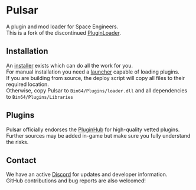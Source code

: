 # Pulsar
A plugin and mod loader for Space Engineers.<br>
This is a fork of the discontinued [PluginLoader](https://github.com/sepluginloader/PluginLoader).<br>

## Installation
An [installer](https://github.com/StarCpt/Pulsar-Installer) exists which can do all the work for you.<br>
For manual installation you need a [launcher](https://github.com/StarCpt/SpaceEngineersLauncher) capable of loading plugins.<br>
If you are building from source, the deploy script will copy all files to their required location.<br>
Otherwise, copy Pulsar to `Bin64/Plugins/loader.dll` and all dependencies to `Bin64/Plugins/Libraries`<br>

## Plugins
Pulsar officially endorses the [PluginHub](https://github.com/StarCpt/PluginHub) for high-quality vetted plugins.<br>
Further sources may be added in-game but make sure you fully understand the risks.<br>

## Contact
We have an active [Discord](https://discord.gg/kjKEMaQhvB) for updates and developer information.<br>
GitHub contributions and bug reports are also welcomed!<br>
